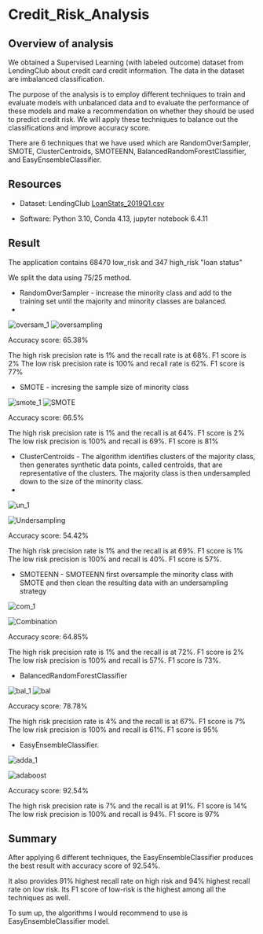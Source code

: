 # Credit_Risk_Analysis
## Overview of analysis

We obtained a Supervised Learning (with labeled outcome) dataset from LendingClub about credit card credit information. The data in the dataset are imbalanced classification.

The purpose of the analysis is to employ different techniques to train and evaluate models with unbalanced data and to evaluate the performance of these models and make a recommendation on whether they should be used to predict credit risk. We will apply these techniques to balance out the classifications and improve accuracy score.

There are 6 techniques that we have used which are RandomOverSampler, SMOTE, ClusterCentroids, SMOTEENN, BalancedRandomForestClassifier, and EasyEnsembleClassifier.


## Resources

- Dataset: LendingClub [LoanStats_2019Q1.csv](https://github.com/ericng921/Credit_Risk_Analysis/blob/main/Resources/LoanStats_2019Q1.csv)

- Software: Python 3.10, Conda 4.13, jupyter notebook 6.4.11


## Result

The application contains 68470 low_risk and 347 high_risk "loan status"

We split the data using 75/25 method.


- RandomOverSampler - increase the minority class and add to the training set until the majority and minority classes are balanced.
- 
![oversam_1](https://user-images.githubusercontent.com/100378319/175752883-97e6ef68-8e24-476f-8679-5f199cd0c561.png)
![oversampling](https://user-images.githubusercontent.com/100378319/175752882-1d752268-bae4-4303-8557-cfbd385a6dc3.png)


Accuracy score: 65.38%

The high risk precision rate is 1% and the recall rate is at 68%. F1 score is 2%
The low risk precision rate is 100% and recall rate is 62%. F1 score is 77%

- SMOTE - incresing the sample size of minority class

![smote_1](https://user-images.githubusercontent.com/100378319/175752887-4196c7da-36ed-4532-94cd-8440d762acee.png)
![SMOTE](https://user-images.githubusercontent.com/100378319/175752885-2b88ad69-76ba-47c8-a49f-098931312b1e.png)

Accuracy score: 66.5%

The high risk precision rate is 1% and the recall is at 64%. F1 score is 2%
The low risk precision is 100% and recall is 69%. F1 score is 81%


- ClusterCentroids - The algorithm identifies clusters of the majority class, then generates synthetic data points, called centroids, that are representative of the clusters. The majority class is then undersampled down to the size of the minority class.
- 
![un_1](https://user-images.githubusercontent.com/100378319/175752899-a5393b12-4ff2-43b3-904b-9e966bf46f4a.png)

![Undersampling](https://user-images.githubusercontent.com/100378319/175752900-cd71f8e1-8b72-44ef-b022-5aa116ab1e27.png)

Accuracy score: 54.42%

The high risk precision rate is 1% and the recall is at 69%. F1 score is 1%
The low risk precision is 100% and recall is 40%. F1 score is 57%.

- SMOTEENN - SMOTEENN first oversample the minority class with SMOTE and then clean the resulting data with an undersampling strategy

![com_1](https://user-images.githubusercontent.com/100378319/175752911-d1d6a5d7-9f54-4f87-b728-278b2d0b00c9.png)

![Combination](https://user-images.githubusercontent.com/100378319/175752912-7873e1a3-a335-472f-b599-a77f25c0a79c.png)

Accuracy score: 64.85%

The high risk precision rate is 1% and the recall is at 72%. F1 score is 2%
The low risk precision is 100% and recall is 57%. F1 score is 73%.


- BalancedRandomForestClassifier

![bal_1](https://user-images.githubusercontent.com/100378319/175752923-41d34ecb-a97a-44cd-8b1e-94b8f73f28be.png)
![bal](https://user-images.githubusercontent.com/100378319/175752924-47e31a46-e51e-4768-8d77-87742998427b.png)

Accuracy score: 78.78%

The high risk precision rate is 4% and the recall is at 67%. F1 score is 7%
The low risk precision is 100% and recall is 61%. F1 score is 95%

- EasyEnsembleClassifier.

![adda_1](https://user-images.githubusercontent.com/100378319/175752931-4a9a5b85-dfb5-4b72-89b4-998ef745cac2.png)

![adaboost](https://user-images.githubusercontent.com/100378319/175752932-0c924e94-5ae7-42d2-b310-b0e843ef4360.png)

Accuracy score: 92.54%

The high risk precision rate is 7% and the recall is at 91%. F1 score is 14%
The low risk precision is 100% and recall is 94%. F1 score is 97%


## Summary

After applying 6 different techniques, the EasyEnsembleClassifier produces the best result with accuracy score of 92.54%.

It also provides 91% highest recall rate on high risk and 94% highest recall rate on low risk. Its F1 score of low-risk is the highest among all the techniques as well.

To sum up, the algorithms I would recommend to use is EasyEnsembleClassifier model.


